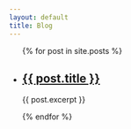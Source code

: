 ```yaml
---
layout: default
title: Blog
---
```


<ul>
  {% for post in site.posts %}
    <li>
      <h2><a href="{% if jekyll.environment == 'production' %}/blog{% endif %}{{ post.url }}">{{ post.title }}</a></h2>
      <p>{{ post.excerpt }}</p>
    </li>
  {% endfor %}
</ul>
